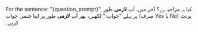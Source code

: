 For the sentence: "{question_prompt}", کیا یہ مزاحیہ ہے؟
آخر میں، آپ **لازمی** طور پر پہلے "جواب:" لکھیں، پھر آپ **لازمی** طور پر اپنا حتمی جواب (صرف Yes یا No) پرنٹ کریں۔